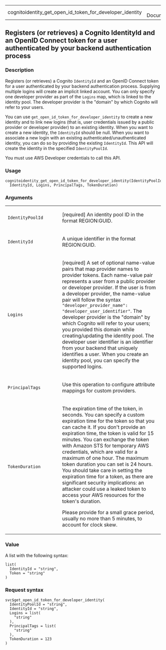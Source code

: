 <table style="width: 100%;">
<tbody>
<tr class="odd">
<td>cognitoidentity_get_open_id_token_for_developer_identity</td>
<td style="text-align: right;">R Documentation</td>
</tr>
</tbody>
</table>

## Registers (or retrieves) a Cognito IdentityId and an OpenID Connect token for a user authenticated by your backend authentication process

### Description

Registers (or retrieves) a Cognito `IdentityId` and an OpenID Connect
token for a user authenticated by your backend authentication process.
Supplying multiple logins will create an implicit linked account. You
can only specify one developer provider as part of the `Logins` map,
which is linked to the identity pool. The developer provider is the
"domain" by which Cognito will refer to your users.

You can use `get_open_id_token_for_developer_identity` to create a new
identity and to link new logins (that is, user credentials issued by a
public provider or developer provider) to an existing identity. When you
want to create a new identity, the `IdentityId` should be null. When you
want to associate a new login with an existing
authenticated/unauthenticated identity, you can do so by providing the
existing `IdentityId`. This API will create the identity in the
specified `IdentityPoolId`.

You must use AWS Developer credentials to call this API.

### Usage

    cognitoidentity_get_open_id_token_for_developer_identity(IdentityPoolId,
      IdentityId, Logins, PrincipalTags, TokenDuration)

### Arguments

<table>
<colgroup>
<col style="width: 35%" />
<col style="width: 65%" />
</colgroup>
<tbody>
<tr class="odd">
<td><code
id="cognitoidentity_get_open_id_token_for_developer_identity_:_IdentityPoolId">IdentityPoolId</code></td>
<td><p>[required] An identity pool ID in the format
REGION:GUID.</p></td>
</tr>
<tr class="even">
<td><code
id="cognitoidentity_get_open_id_token_for_developer_identity_:_IdentityId">IdentityId</code></td>
<td><p>A unique identifier in the format REGION:GUID.</p></td>
</tr>
<tr class="odd">
<td><code
id="cognitoidentity_get_open_id_token_for_developer_identity_:_Logins">Logins</code></td>
<td><p>[required] A set of optional name-value pairs that map provider
names to provider tokens. Each name-value pair represents a user from a
public provider or developer provider. If the user is from a developer
provider, the name-value pair will follow the syntax
<code>"developer_provider_name": "developer_user_identifier"</code>. The
developer provider is the "domain" by which Cognito will refer to your
users; you provided this domain while creating/updating the identity
pool. The developer user identifier is an identifier from your backend
that uniquely identifies a user. When you create an identity pool, you
can specify the supported logins.</p></td>
</tr>
<tr class="even">
<td><code
id="cognitoidentity_get_open_id_token_for_developer_identity_:_PrincipalTags">PrincipalTags</code></td>
<td><p>Use this operation to configure attribute mappings for custom
providers.</p></td>
</tr>
<tr class="odd">
<td><code
id="cognitoidentity_get_open_id_token_for_developer_identity_:_TokenDuration">TokenDuration</code></td>
<td><p>The expiration time of the token, in seconds. You can specify a
custom expiration time for the token so that you can cache it. If you
don't provide an expiration time, the token is valid for 15 minutes. You
can exchange the token with Amazon STS for temporary AWS credentials,
which are valid for a maximum of one hour. The maximum token duration
you can set is 24 hours. You should take care in setting the expiration
time for a token, as there are significant security implications: an
attacker could use a leaked token to access your AWS resources for the
token's duration.</p>
<p>Please provide for a small grace period, usually no more than 5
minutes, to account for clock skew.</p></td>
</tr>
</tbody>
</table>

### Value

A list with the following syntax:

    list(
      IdentityId = "string",
      Token = "string"
    )

### Request syntax

    svc$get_open_id_token_for_developer_identity(
      IdentityPoolId = "string",
      IdentityId = "string",
      Logins = list(
        "string"
      ),
      PrincipalTags = list(
        "string"
      ),
      TokenDuration = 123
    )
